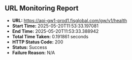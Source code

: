## URL Monitoring Report

- **URL:** https://api-gw1-prod1.fisglobal.com/gw/v1/health
- **Start Time:** 2025-05-20T11:53:33.197081
- **End Time:** 2025-05-20T11:53:33.388942
- **Total Time Taken:** 0.191861 seconds
- **HTTP Status Code:** 200
- **Status:** Success
- **Failure Reason:** N/A
